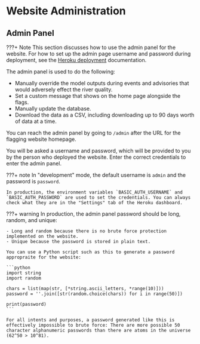# Website Administration

## Admin Panel

???+ Note
    This section discusses how to use the admin panel for the website. For how to set up the admin page username and password during deployment, see the [Heroku deployment](../cloud/heroku_deployment) documentation.

The admin panel is used to do the following:
 
- Manually override the model outputs during events and advisories that would adversely effect the river quality.
- Set a custom message that shows on the home page alongside the flags.
- Manually update the database.
- Download the data as a CSV, including downloading up to 90 days worth of data at a time.

You can reach the admin panel by going to `/admin` after the URL for the flagging website homepage.

You will be asked a username and password, which will be provided to you by the person who deployed the website. Enter the correct credentials to enter the admin panel.

???+ note
    In "development" mode, the default username is `admin` and the password is `password`.
    
    In production, the environment variables `BASIC_AUTH_USERNAME` and `BASIC_AUTH_PASSWORD` are used to set the credentials. You can always check what they are in the "Settings" tab of the Heroku dashboard.

???+ warning
    In production, the admin panel password should be long, random, and unique:
    
    - Long and random because there is no brute force protection implemented on the website.
    - Unique because the password is stored in plain text.
    
    You can use a Python script such as this to generate a password appropraite for the website:
    
    ```python
    import string
    import random
    
    chars = list(map(str, [*string.ascii_letters, *range(10)]))
    password = ''.join([str(random.choice(chars)) for i in range(50)])
    
    print(password)
    ```
    
    For all intents and purposes, a password generated like this is effectively impossible to brute force: There are more possible 50 character alphanumeric passwords than there are atoms in the universe (62^50 > 10^81).
